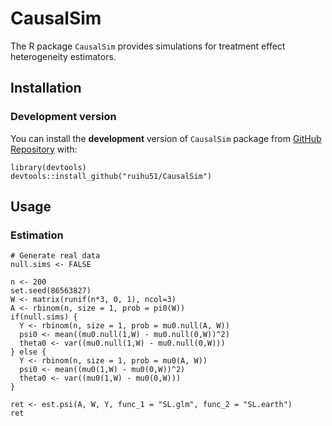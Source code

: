 CausalSim
========
The R package `CausalSim` provides simulations for treatment effect heterogeneity estimators.

Installation
---------

### Development version

You can install the **development** version of `CausalSim` package from [GitHub
Repository](https://github.com/ruihu51/CausalSim) with:

```
library(devtools)
devtools::install_github("ruihu51/CausalSim")
```


Usage
-----

### Estimation

``` 
# Generate real data
null.sims <- FALSE

n <- 200
set.seed(86563827)
W <- matrix(runif(n*3, 0, 1), ncol=3)
A <- rbinom(n, size = 1, prob = pi0(W))
if(null.sims) {
  Y <- rbinom(n, size = 1, prob = mu0.null(A, W))
  psi0 <- mean((mu0.null(1,W) - mu0.null(0,W))^2)
  theta0 <- var((mu0.null(1,W) - mu0.null(0,W)))
} else {
  Y <- rbinom(n, size = 1, prob = mu0(A, W))
  psi0 <- mean((mu0(1,W) - mu0(0,W))^2)
  theta0 <- var((mu0(1,W) - mu0(0,W)))
}

ret <- est.psi(A, W, Y, func_1 = "SL.glm", func_2 = "SL.earth")
ret
```
